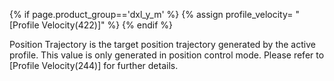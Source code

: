 {% if page.product_group=='dxl_y_m' %}
{% assign profile_velocity= "[Profile Velocity(422)]" %}
{% endif %}

Position Trajectory is the target position trajectory generated by the active profile. This value is only generated in position control mode. Please refer to [Profile Velocity(244)] for further details.
